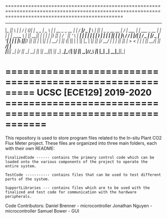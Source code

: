 =====================================================================================================================================================
  ___  _   _        ____   _  _            ____   _                _        ____  ___  ____      _____  _                __  __        _ 
 |_ _|| \ | |      / ___| (_)| |_  _   _  |  _ \ | |  __ _  _ __  | |_     / ___|/ _ \|___ \    |  ___|| | _   _ __  __ |  \/  |  ___ | |_  ___  _ __ 
  | | |  \| | _____\___ \ | || __|| | | | | |_) || | / _` || '_ \ | __|   | |   | | | | __) |   | |_   | || | | |\ \/ / | |\/| | / _ \| __|/ _ \| '__|
  | | | |\  ||_____|___) || || |_ | |_| | |  __/ | || (_| || | | || |_    | |___| |_| |/ __/    |  _|  | || |_| | >  <  | |  | ||  __/| |_|  __/| |   
 |___||_| \_|      |____/ |_| \__| \__,_| |_|    |_| \__,_||_| |_| \__|    \____|\___/|_____|   |_|    |_| \__,_|/_/\_\ |_|  |_| \___| \__|\___||_|
                                                                                                                                                   
=========================================================     UCSC [ECE129] 2019-2020      ===========================================================
======================================================================================================================================================

This repository is used to store program files related to the In-situ Plant CO2 Flux Meter project. These files are organized into three main folders, 
each with their own README: 

	FinalizedCode ------ contains the primary control code which can be loaded onto the various components of the project to operate the entire system. 

	TestCode ----------- contains files that can be used to test different parts of the system. 

	SupportLibraries --- contains files which are to be used with the finalized and test code for communication with the hardware peripherals. 


Code Contributors:
	Daniel Brenner - microcontroller
	Jonathan Nguyen - microcontroller
	Samuel Bower - GUI


